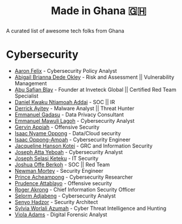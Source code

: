 # <p align="center"> Made in Ghana :ghana: </p>

A curated list of awesome tech folks from Ghana 

# Cybersecurity
- [Aaron Felix](https://www.linkedin.com/in/aaron-felix-8ba58a76/) - Cybersecurity Policy Analyst
- [Abigail Brianna Dede Okley](https://www.linkedin.com/in/abigail-brianna-dede-okley-ab830a94/) - Risk and Assessment || Vulnerability Management
- [Abu Safian Blay](https://www.linkedin.com/in/abu-safian-blay/) - Founder at Inveteck Global || Certified Red Team Specialist
- [Daniel Kwaku Ntiamoah Addai](https://www.linkedin.com/in/daniel-kwaku-ntiamoah-addai-a70448138/) - SOC || IR
- [Derrick Ayitey](https://www.linkedin.com/in/derrick-ayitey-a7ab17222/) - Malware Analyst || Threat Hunter
- [Emmanuel Gadasu](https://www.linkedin.com/in/emmanuelgadasu) - Data Privacy Consultant
- [Emmanuel Mawuli Lagoh](https://www.linkedin.com/in/emmanuel-mawuli-lagoh-137a24b2/) - Cybersecurity Analyst
- [Gervin Appiah](https://www.linkedin.com/in/gervin-appiah-03aa3630/) - Offensive Security
- [Isaac Nyame Oppong](https://www.linkedin.com/in/isaac-nyame-oppong/) - Data/Cloud security
- [Isaac Oppong-Amoah](https://www.linkedin.com/in/isaac-oppong-amoah-4645b01b8/) - Cybersecurity Engineer
- [Jacqueline Hanson Kotei](https://www.linkedin.com/in/jacqueihk/) - GRC and Information Security
- [Joseph Atta Yeboah](https://www.linkedin.com/in/josephyeboah2/) - Cybersecurity Analyst
- [Joseph Selasi Keteku](https://www.linkedin.com/in/joseph-keteku-25054853/) - IT Security
- [Joshua Offe Berkoh](https://www.linkedin.com/in/joshfiifi/) - SOC || Red Team
- [Newman Mortey](https://www.linkedin.com/in/newman-mortey/) - Security Engineer
- [Prince Acheampong](https://www.linkedin.com/in/prince-acheampong-85b495186/) - Cybersecurity Researcher
- [Prudence Attablayo](https://www.linkedin.com/in/prudence-attablayo/) - Offensive security
- [Roger Akrong](https://www.linkedin.com/in/roger-akrong-b3853688/) - Chief Information Security Officer
- [Selorm Adjabeng](https://www.linkedin.com/in/selorm-adjabeng/) - Cybersecurity Analyst
- [Senyo Hadzor](https://www.linkedin.com/in/senyohadzor/) - Security Architect
- [Sylvia Worlali Azumah](https://www.linkedin.com/in/sylvia-worlali-azumah-81a246158/) - Cyber Threat Intelligence and Hunting
- [Viola Adams](https://www.linkedin.com/in/viola-adams/) - Digital Forensic Analyst








 
 


























